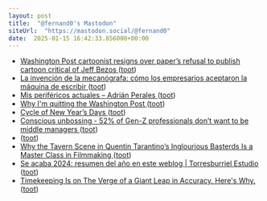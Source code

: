 ```yaml
---
layout: post
title:  "@fernand0's Mastodon"
siteUrl:  "https://mastodon.social/@fernand0"
date:  2025-01-15 16:42:33.856000+00:00
---
```

*  [Washington Post cartoonist resigns over paper’s refusal to publish cartoon critical of Jeff Bezos ](https://www.theguardian.com/media/2025/jan/04/washington-post-cartoonist-resigns-jeff-bezo) ([toot](https://mastodon.social/@fernand0/113833368213771415))
*  [La invención de la mecanógrafa: cómo los empresarios aceptaron la máquina de escribir ](https://elblogdelascuriosidades.com.mx/2025/01/02/maquina-de-escribir-y-la-mecanografa) ([toot](https://mastodon.social/@fernand0/113833079473832526))
*  [Mis periféricos actuales – Adrián Perales ](http://adrianperales.com/2025/01/mis-perifericos-actuale) ([toot](https://mastodon.social/@fernand0/113832268298625853))
*  [Why I'm quitting the Washington Post ](https://anntelnaes.substack.com/p/why-im-quitting-the-washington-pos) ([toot](https://mastodon.social/@fernand0/113832075264297883))
*  [Cycle of New Year’s Days ](https://www.johndcook.com/blog/2024/12/31/cycle-of-new-years-days) ([toot](https://mastodon.social/@fernand0/113831957835918830))
*  [Conscious unbossing - 52% of Gen-Z professionals don’t want to be middle managers  ](http://robertwalters.co.uk/insights/news/blog/conscious-unbossing.html) ([toot](https://mastodon.social/@fernand0/113831672922444481))
*  [ ](https://mastodon.social/@vrruiz) ([toot](https://mastodon.social/@fernand0/113831001132363841))
*  [Why the Tavern Scene in Quentin Tarantino’s Inglourious Basterds Is a Master Class in Filmmaking ](https://www.openculture.com/2025/01/why-the-tavern-scene-in-quentin-tarantinos-inglourious-basterds-is-a-master-class-in-filmmaking.htm) ([toot](https://mastodon.social/@fernand0/113830772126797430))
*  [Se acaba 2024: resumen del año en este weblog \| Torresburriel Estudio ](https://torresburriel.com/weblog/se-acaba-2024-resumen-del-ano-en-este-weblog) ([toot](https://mastodon.social/@fernand0/113829913189541011))
*  [Timekeeping Is on The Verge of a Giant Leap in Accuracy. Here's Why. ](https://www.sciencealert.com/timekeeping-is-on-the-verge-of-a-giant-leap-in-accuracy-heres-wh) ([toot](https://mastodon.social/@fernand0/113828116286434200))

